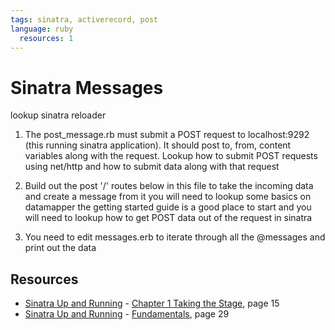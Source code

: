 ```yaml
---
tags: sinatra, activerecord, post
language: ruby
  resources: 1
---
```


# Sinatra Messages

lookup sinatra reloader

1. The post_message.rb must submit a POST request to localhost:9292
(this running sinatra application). It should post
to, from, content variables along with the request.
Lookup how to submit POST requests using net/http
and how to submit data along with that request

2. Build out the post '/' routes below in this file
to take the incoming data and create a message from it
you will need to lookup some basics on datamapper
the getting started guide is a good place to start
and you will need to lookup how to get POST
data out of the request in sinatra

3. You need to edit messages.erb to iterate
through all the @messages and print out the
data
## Resources
* [Sinatra Up and Running](http://books.flatironschool.com/books/101) - [Chapter 1 Taking the Stage](http://books.flatironschool.com/books/101), page 15
* [Sinatra Up and Running](http://books.flatironschool.com/books/101) - [Fundamentals](http://books.flatironschool.com/books/101), page 29
